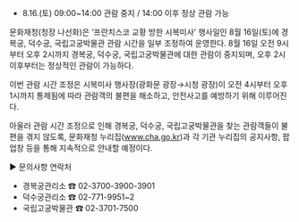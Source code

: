- 8.16.(토) 09:00~14:00 관람 중지 / 14:00 이후 정상 관람 가능

문화재청(청장 나선화)은 ‘프란치스코 교황 방한 시복미사’ 행사일인 8월 16일(토)에 경복궁, 덕수궁, 국립고궁박물관 관람 시간을 일부 조정하여 운영한다. 8월 16일 오전 9시부터 오후 2시까지 경복궁, 덕수궁, 국립고궁박물관에 대한 관람이 중지되며, 오후 2시 이후부터는 정상적인 관람이 가능하다.

이번 관람 시간 조정은 시복미사 행사장(광화문 광장→시청 광장)이 오전 4시부터 오후 1시까지 통제됨에 따라 관람객의 불편을 해소하고, 안전사고를 예방하기 위해 이루어진다.

아울러 관람 시간 조정으로 인해 경복궁, 덕수궁, 국립고궁박물관을 찾는 관람객들이 불편을 겪지 않도록, 문화재청 누리집(www.cha.go.kr)과 각 기관 누리집의 공지사항, 팝업창 등을 통해 지속적으로 안내할 예정이다.

▶ 문의사항 연락처
- 경복궁관리소 ☎ 02-3700-3900-3901
- 덕수궁관리소 ☎ 02-771-9951~2
- 국립고궁박물관 ☎ 02-3701-7500